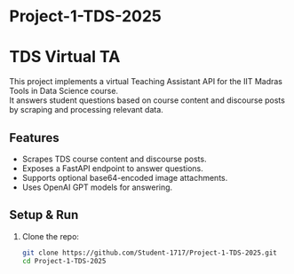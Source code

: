 # Project-1-TDS-2025

# TDS Virtual TA

This project implements a virtual Teaching Assistant API for the IIT Madras Tools in Data Science course.  
It answers student questions based on course content and discourse posts by scraping and processing relevant data.

## Features

- Scrapes TDS course content and discourse posts.
- Exposes a FastAPI endpoint to answer questions.
- Supports optional base64-encoded image attachments.
- Uses OpenAI GPT models for answering.

## Setup & Run

1. Clone the repo:
   ```bash
   git clone https://github.com/Student-1717/Project-1-TDS-2025.git
   cd Project-1-TDS-2025
